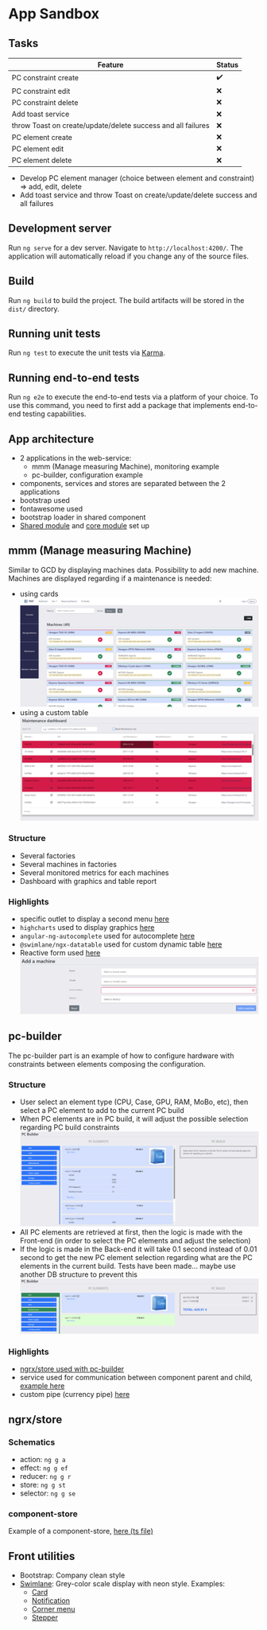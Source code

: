 # App Sandbox

## Tasks

| Feature                                                      | Status               |
|--------------------------------------------------------------|----------------------|
| PC constraint create                                         | :heavy_check_mark:   |
| PC constraint edit                                           | :x:                  |
| PC constraint delete                                         | :x:                  |
| Add toast service                                            | :x:                  |
| throw Toast on create/update/delete success and all failures | :x:                  |
| PC element create                                            | :x:                  |
| PC element edit                                              | :x:                  |
| PC element delete                                            | :x:                  |

- Develop PC element manager (choice between element and constraint) => add, edit, delete
- Add toast service and throw Toast on create/update/delete success and all failures

## Development server

Run `ng serve` for a dev server. Navigate to `http://localhost:4200/`. The application will automatically reload if you change any of the source files.

## Build

Run `ng build` to build the project. The build artifacts will be stored in the `dist/` directory.

## Running unit tests

Run `ng test` to execute the unit tests via [Karma](https://karma-runner.github.io).

## Running end-to-end tests

Run `ng e2e` to execute the end-to-end tests via a platform of your choice. To use this command, you need to first add a package that implements end-to-end testing capabilities.

## App architecture

- 2 applications in the web-service:
    - mmm (Manage measuring Machine), monitoring example
    - pc-builder, configuration example
- components, services and stores are separated between the 2 applications
- bootstrap used
- fontawesome used
- bootstrap loader in shared component
- [Shared module](/src/app/shared/shared.module.ts) and [core module](/src/app/core.module.ts) set up

## mmm (Manage measuring Machine)

Similar to GCD by displaying machines data. Possibility to add new machine. Machines are displayed regarding if a maintenance is needed:
- using cards ![mmm_manage-machine](/documentation/mmm_manage-machine.PNG)
- using a custom table ![mmm_maintenance](/documentation/mmm_maintenance.PNG)

### Structure

- Several factories
- Several machines in factories
- Several monitored metrics for each machines
- Dashboard with graphics and table report

### Highlights

- specific outlet to display a second menu [here](/src/app/components/mmm/mmm.component.html)
- `highcharts` used to display graphics [here](/src/app/components/mmm/manage-machine/machine/machine-metric/machine-metric.component.ts)
- `angular-ng-autocomplete` used for autocomplete [here](/src/app/components/mmm/manage-machine/manage-machine.component.ts)
- `@swimlane/ngx-datatable` used for custom dynamic table [here](/src/app/components/mmm/maintenance/maintenance.component.ts)
- Reactive form used [here](/src/app/components/mmm/manage-machine/update-machine/update-machine.component.ts)
![mmm_add-machine](/documentation/mmm_add-machine.PNG)

## pc-builder

The pc-builder part is an example of how to configure hardware with constraints between elements composing the configuration.

### Structure

- User select an element type (CPU, Case, GPU, RAM, MoBo, etc), then select a PC element to add to the current PC build
- When PC elements are in PC build, it will adjust the possible selection regarding PC build constraints
![pc-builder_1](/documentation/pc-builder_1.PNG)
- All PC elements are retrieved at first, then the logic is made with the Front-end (in order to select the PC elements and adjust the selection)
- If the logic is made in the Back-end it will take 0.1 second instead of 0.01 second to get the new PC element selection regarding what are the PC elements in the current build. Tests have been made... maybe use another DB structure to prevent this
![pc-builder_2](/documentation/pc-builder_2.PNG)

### Highlights

- [ngrx/store used with pc-builder](/src/app/store/pc-builder)
- service used for communication between component parent and child, [example here](/src/app/services/pc-builder/element-type-choice.service.ts)
- custom pipe (currency pipe) [here](/src/app/components/pc-builder/currency-pipe/currency-pipe.component.ts)

## ngrx/store

### Schematics

- action: `ng g a`
- effect: `ng g ef`
- reducer: `ng g r`
- store: `ng g st`
- selector: `ng g se`

### component-store

Example of a component-store, [here (ts file)](/src/app/store/component-store/pc-builder.store.ts)

## Front utilities

- Bootstrap: Company clean style
- [Swimlane](https://swimlane.github.io/ngx-ui/card): Grey-color scale display with neon style. Examples:
    - [Card](https://swimlane.github.io/ngx-ui/card)
    - [Notification](https://swimlane.github.io/ngx-ui/notification)
    - [Corner menu](https://swimlane.github.io/ngx-ui/plus-menu)
    - [Stepper](https://swimlane.github.io/ngx-ui/stepper)